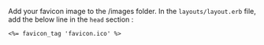 Add your favicon image to the /images folder. In the `layouts/layout.erb` file, add the below line in the `head` section :

`<%= favicon_tag 'favicon.ico' %>`